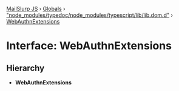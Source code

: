 [MailSlurp JS](../README.md) › [Globals](../globals.md) › ["node_modules/typedoc/node_modules/typescript/lib/lib.dom.d"](../modules/_node_modules_typedoc_node_modules_typescript_lib_lib_dom_d_.md) › [WebAuthnExtensions](_node_modules_typedoc_node_modules_typescript_lib_lib_dom_d_.webauthnextensions.md)

# Interface: WebAuthnExtensions

## Hierarchy

* **WebAuthnExtensions**
